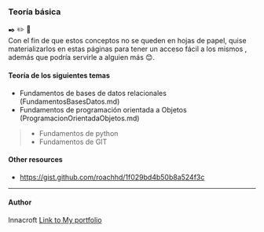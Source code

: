 ### Teoría básica
✒️  ✏️  📄
<br>
Con el fin de que estos conceptos no se queden en hojas de papel, quise materializarlos en estas páginas para tener un acceso fácil a los mismos , además que podría servirle a alguien más 😊.
#### Teoría de los siguientes temas
- Fundamentos de bases de datos relacionales (FundamentosBasesDatos.md)
- Fundamentos de programación orientada a Objetos (ProgramacionOrientadaObjetos.md) 
> - Fundamentos de python 
> - Fundamentos de GIT


#### Other resources
- https://gist.github.com/roachhd/1f029bd4b50b8a524f3c

------------

#### Author
Innacroft
[Link to My portfolio](https://innacroft.github.io/portfolio/)
